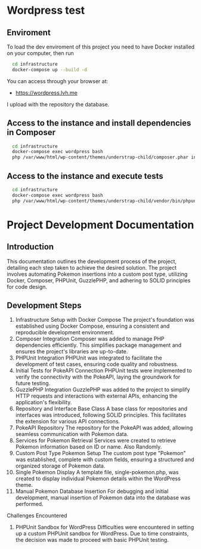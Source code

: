 # Wordpress test

## Enviroment

To load the dev enviroment of this project you need to have Docker installed on your computer, then run

```bash
  cd infrastructure
  docker-compose up --build -d
```
You can access through your browser at:
* https://wordpress.lvh.me

I upload with the repository the database.

## Access to the instance and install dependencies in Composer
```bash
  cd infrastructure
  docker-compose exec wordpress bash
  php /var/www/html/wp-content/themes/understrap-child/composer.phar install
```

## Access to the instance and execute tests
```bash
  cd infrastructure
  docker-compose exec wordpress bash
  php /var/www/html/wp-content/themes/understrap-child/vendor/bin/phpunit 
```


# Project Development Documentation
## Introduction
This documentation outlines the development process of the project, detailing each step taken to achieve the desired solution. The project involves automating Pokemon insertions into a custom post type, utilizing Docker, Composer, PHPUnit, GuzzlePHP, and adhering to SOLID principles for code design.

## Development Steps
1. Infrastructure Setup with Docker Compose
The project's foundation was established using Docker Compose, ensuring a consistent and reproducible development environment.
2. Composer Integration
Composer was added to manage PHP dependencies efficiently. This simplifies package management and ensures the project's libraries are up-to-date.
3. PHPUnit Integration
PHPUnit was integrated to facilitate the development of test cases, ensuring code quality and robustness.
4. Initial Tests for PokeAPI Connection
PHPUnit tests were implemented to verify the connectivity with the PokeAPI, laying the groundwork for future testing.
5. GuzzlePHP Integration
GuzzlePHP was added to the project to simplify HTTP requests and interactions with external APIs, enhancing the application's flexibility.
6. Repository and Interface Base Class
A base class for repositories and interfaces was introduced, following SOLID principles. This facilitates the extension for various API connections.
7. PokeAPI Repository
The repository for the PokeAPI was added, allowing seamless communication with Pokemon data.
8. Services for Pokemon Retrieval
Services were created to retrieve Pokemon information based on ID or name. Also Randomly.
9. Custom Post Type Pokemon Setup
The custom post type "Pokemon" was established, complete with custom fields, ensuring a structured and organized storage of Pokemon data.
10. Single Pokemon Display
A template file, single-pokemon.php, was created to display individual Pokemon details within the WordPress theme.
11. Manual Pokemon Database Insertion
For debugging and initial development, manual insertion of Pokemon data into the database was performed.

Challenges Encountered
1. PHPUnit Sandbox for WordPress
Difficulties were encountered in setting up a custom PHPUnit sandbox for WordPress. Due to time constraints, the decision was made to proceed with basic PHPUnit testing.
